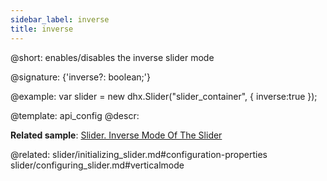 ```yaml
---
sidebar_label: inverse
title: inverse
---          
```


@short: enables/disables the inverse slider mode

@signature: {'inverse?: boolean;'}

@example: 
var slider = new dhx.Slider("slider_container", { 
    inverse:true
});


@template:	api_config
@descr: 

**Related sample**: [Slider. Inverse Mode Of The Slider](https://snippet.dhtmlx.com/xm8e84s2)

@related: slider/initializing_slider.md#configuration-properties
slider/configuring_slider.md#verticalmode